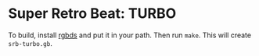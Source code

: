 # Super Retro Beat: TURBO

To build, install [rgbds][rgbds] and put it in your path.
Then run `make`. This will create `srb-turbo.gb`.

[rgbds]: https://github.com/rednex/rgbds
